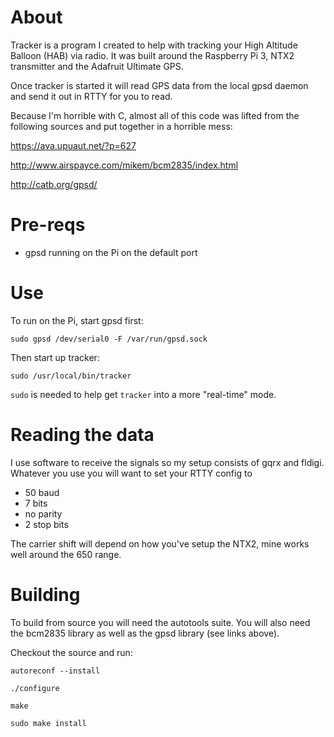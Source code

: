 # About

Tracker is a program I created to help with tracking your High Altitude Balloon (HAB) via radio. It was built around the Raspberry Pi 3, NTX2 transmitter and the Adafruit Ultimate GPS.

Once tracker is started it will read GPS data from the local gpsd daemon and send it out in RTTY for you to read.

Because I'm horrible with C, almost all of this code was lifted from the following sources 
and put together in a horrible mess:

https://ava.upuaut.net/?p=627

http://www.airspayce.com/mikem/bcm2835/index.html

http://catb.org/gpsd/


# Pre-reqs

* gpsd running on the Pi on the default port



# Use

To run on the Pi, start gpsd first:

`sudo gpsd /dev/serial0 -F /var/run/gpsd.sock`

Then start up tracker:

`sudo /usr/local/bin/tracker`

`sudo` is needed to help get `tracker` into a more "real-time" mode.



# Reading the data

I use software to receive the signals so my setup consists of gqrx and fldigi. Whatever you use you
will want to set your RTTY config to

* 50 baud
* 7 bits
* no parity
* 2 stop bits

The carrier shift will depend on how you've setup the NTX2, mine works well around the 650 range.


# Building

To build from source you will need the autotools suite. You will also need the bcm2835 
library as well as the gpsd library (see links above).

Checkout the source and run:

`autoreconf --install`

`./configure`

`make`

`sudo make install`
